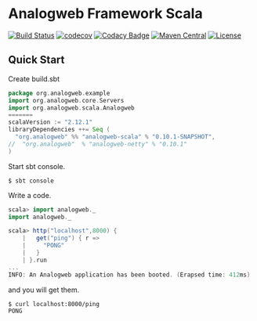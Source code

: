 Analogweb Framework Scala
===============================================

[![Build Status](https://travis-ci.org/analogweb/analogweb-scala.svg)](https://travis-ci.org/analogweb/analogweb-scala)
[![codecov](https://codecov.io/gh/analogweb/analogweb-scala/branch/master/graph/badge.svg)](https://codecov.io/gh/analogweb/analogweb-scala)
[![Codacy Badge](https://api.codacy.com/project/badge/bf94abcf981242debe9df3dbcd8d1764)](https://www.codacy.com/app/snowgoose-yk/analogweb-scala)
[![Maven Central](https://maven-badges.herokuapp.com/maven-central/org.analogweb/analogweb-scala_2.11/badge.svg)](https://maven-badges.herokuapp.com/maven-central/org.analogweb/analogweb-scala_2.11)
[![License](http://img.shields.io/:license-mit-blue.svg)](http://doge.mit-license.org)

## Quick Start

Create build.sbt

```scala
package org.analogweb.example
import org.analogweb.core.Servers
import org.analogweb.scala.Analogweb
=======
scalaVersion := "2.12.1" 
libraryDependencies ++= Seq (
  "org.analogweb" %% "analogweb-scala" % "0.10.1-SNAPSHOT",
//  "org.analogweb"  % "analogweb-netty" % "0.10.1"
)
```

Start sbt console.

```
$ sbt console
```

Write a code.

```scala
scala> import analogweb._
import analogweb._

scala> http("localhost",8000) {
    |   get("ping") { r =>
    |     "PONG"
    |   }
    | }.run
...
INFO: An Analogweb application has been booted. (Erapsed time: 412ms)
```

and you will get them.

```
$ curl localhost:8000/ping
PONG
```
